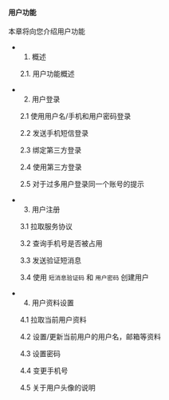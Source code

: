 #### 用户功能

本章将向您介绍用户功能

* 1. 概述

    2.1. 用户功能概述
    
* 2. 用户登录

    2.1 使用用户名/手机和用户密码登录
    
    2.2 发送手机短信登录
    
    2.3 绑定第三方登录
    
    2.4 使用第三方登录
    
    2.5 对于过多用户登录同一个账号的提示
    
* 3. 用户注册

    3.1 拉取服务协议 
    
    3.2 查询手机号是否被占用
    
    3.3 发送验证短消息
    
    3.4 使用 ```短消息验证码``` 和 ```用户密码``` 创建用户
    
* 4. 用户资料设置

    4.1 拉取当前用户资料
    
    4.2 设置/更新当前用户的用户名，邮箱等资料
    
    4.3 设置密码
    
    4.4 变更手机号
    
    4.5 关于用户头像的说明
    
    

